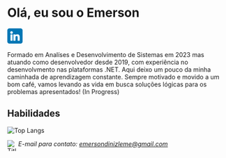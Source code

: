 # Olá, eu sou o Emerson  


<p>
<a href="https://www.linkedin.com/in/emerson-diniz-leme-192ab336/"><img height="35" src="https://github.com/EmersonDJob/EmersonDjob/blob/main/icon/linkedin_.png?raw=true"></a>
 
</p>

Formado em Analíses e Desenvolvimento de Sistemas em 2023 
mas atuando como desenvolvedor desde 2019, com experiência 
no desenvolvmento nas plataformas .NET. 
Aqui deixo um pouco da minha caminhada de aprendizagem constante.
Sempre motivado e movido a um bom café, vamos levando as vida em busca 
soluções lógicas para os problemas apresentados!
(In Progress)

## Habilidades
![Top Langs](https://github-readme-stats-git-masterrstaa-rickstaa.vercel.app/api/top-langs/?username=EmersonDJob&bg_color=000&border_color=7F00FF&title_color=7F00FF&text_color=FFF)


<img align = "left" alt= "Title-icon" height = "25" width = "25" src="https://cdn.discordapp.com/attachments/798631748421943347/1082789365710860459/1676667930134.png"/> <i>E-mail para contato:  emersondinizleme@gmail.com</i>
</p>




